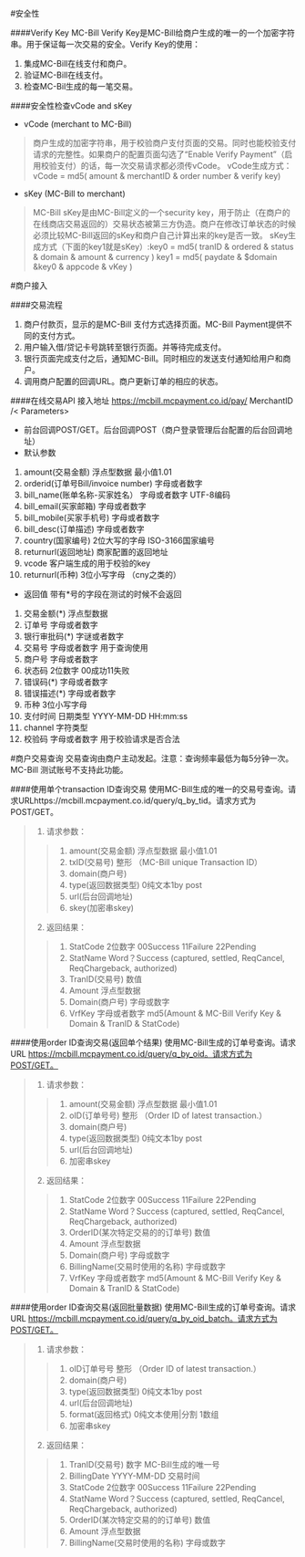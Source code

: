 
#安全性

####Verify Key
MC-Bill Verify Key是MC-Bill给商户生成的唯一的一个加密字符串。用于保证每一次交易的安全。Verify Key的使用：

1. 集成MC-Bill在线支付和商户。
2. 验证MC-Bill在线支付。
3. 检查MC-Bil生成的每一笔交易。

####安全性检查vCode and sKey
* vCode (merchant to MC-Bill)

> 商户生成的加密字符串，用于校验商户支付页面的交易。同时也能校验支付请求的完整性。如果商户的配置页面勾选了“Enable Verify Payment”（启用校验支付）的话，每一次交易请求都必须传vCode。
> vCode生成方式：vCode = md5( amount & merchantID & order number & verify key)

* sKey (MC-Bill to merchant)

> MC-Bill sKey是由MC-Bill定义的一个security key，用于防止（在商户的在线商店交易返回的）交易状态被第三方伪造。商户在修改订单状态的时候必须比较MC-Bill返回的sKey和商户自己计算出来的key是否一致。
> sKey生成方式（下面的key1就是sKey）:key0 = md5( tranID & ordered & status & domain & amount & currency ) key1 = md5( paydate & $domain &key0 & appcode & vKey )

#商户接入

####交易流程
1. 商户付款页，显示的是MC-Bill 支付方式选择页面。MC-Bill Payment提供不同的支付方式。
2. 用户输入借/贷记卡号跳转至银行页面。并等待完成支付。
3. 银行页面完成支付之后，通知MC-Bill。同时相应的发送支付通知给用户和商户。
4. 调用商户配置的回调URL。商户更新订单的相应的状态。

####在线交易API
接入地址 https://mcbill.mcpayment.co.id/pay/ MerchantID /< Parameters>
* 前台回调POST/GET。后台回调POST（商户登录管理后台配置的后台回调地址）
* 默认参数

1. amount(交易金额) 浮点型数据 最小值1.01
2. orderid(订单号Bill/invoice number) 字母或者数字 
3. bill_name(账单名称-买家姓名） 字母或者数字 UTF-8编码
4. bill_email(买家邮箱) 字母或者数字
5. bill_mobile(买家手机号) 字母或者数字
6. bill_desc(订单描述) 字母或者数字
7. country(国家编号) 2位大写的字母 ISO-3166国家编号
8. returnurl(返回地址) 商家配置的返回地址
9. vcode 客户端生成的用于校验的key
10. returnurl(币种) 3位小写字母 （cny之类的）

* 返回值 带有*号的字段在测试的时候不会返回

1. 交易金额(*) 浮点型数据 
2. 订单号 字母或者数字 
3. 银行审批码(*) 字谜或者数字
4. 交易号 字母或者数字 用于查询使用
5. 商户号 字母或者数字
6. 状态码 2位数字 00成功11失败
7. 错误码(*) 字母或者数字
8. 错误描述(*) 字母或者数字
9. 币种 3位小写字母
10. 支付时间 日期类型 YYYY-MM-DD HH:mm:ss
11. channel 字符类型 
12. 校验码 字母或者数字 用于校验请求是否合法

#商户交易查询
交易查询由商户主动发起。注意：查询频率最低为每5分钟一次。MC-Bill 测试账号不支持此功能。

####使用单个transaction ID查询交易
使用MC-Bill生成的唯一的交易号查询。请求URLhttps://mcbill.mcpayment.co.id/query/q_by_tid。请求方式为POST/GET。
>1. 请求参数：
>>1. amount(交易金额) 浮点型数据 最小值1.01
>>2. txID(交易号) 整形 （MC-Bill unique Transaction ID）
>>3. domain(商户号)
>>4. type(返回数据类型) 0纯文本1by post
>>5. url(后台回调地址)
>>6. skey(加密串skey)
>2. 返回结果：
>>1. StatCode 2位数字 00Success 11Failure 22Pending
>>2. StatName Word？Success (captured, settled, ReqCancel, ReqChargeback, authorized)
>>3. TranID(交易号) 数值 
>>4. Amount 浮点型数据
>>5. Domain(商户号) 字母或数字
>>6. VrfKey 字母或者数字 md5(Amount &  MC-Bill Verify Key  & Domain & TranID & StatCode)

####使用order ID查询交易(返回单个结果)
使用MC-Bill生成的订单号查询。请求URL https://mcbill.mcpayment.co.id/query/q_by_oid。请求方式为POST/GET。
>1. 请求参数：
>>1. amount(交易金额) 浮点型数据 最小值1.01
>>2. oID(订单号号) 整形 （Order ID of latest transaction.）
>>3. domain(商户号)
>>4. type(返回数据类型) 0纯文本1by post
>>5. url(后台回调地址)
>>6. 加密串skey
>2. 返回结果：
>>1. StatCode 2位数字 00Success 11Failure 22Pending
>>2. StatName Word？Success (captured, settled, ReqCancel, ReqChargeback, authorized)
>>3. OrderID(某次特定交易的的订单号) 数值  
>>4. Amount 浮点型数据
>>5. Domain(商户号) 字母或数字
>>6. BillingName(交易时使用的名称) 字母或数字
>>7. VrfKey 字母或者数字 md5(Amount &  MC-Bill Verify Key  & Domain & TranID & StatCode)

####使用order ID查询交易(返回批量数据)
使用MC-Bill生成的订单号查询。请求URL https://mcbill.mcpayment.co.id/query/q_by_oid_batch。请求方式为POST/GET。
>1. 请求参数：
>>1. oID订单号号 整形 （Order ID of latest transaction.）
>>2. domain(商户号)
>>3. type(返回数据类型) 0纯文本1by post
>>4. url(后台回调地址)
>>5. format(返回格式) 0纯文本使用|分割 1数组
>>6. 加密串skey
>2. 返回结果：
>>1. TranID(交易号) 数字 MC-Bill生成的唯一号
>>2. BillingDate YYYY-MM-DD 交易时间
>>3. StatCode 2位数字 00Success 11Failure 22Pending
>>4. StatName Word？Success (captured, settled, ReqCancel, ReqChargeback, authorized)
>>5. OrderID(某次特定交易的的订单号) 数值  
>>6. Amount 浮点型数据
>>7. BillingName(交易时使用的名称) 字母或数字







